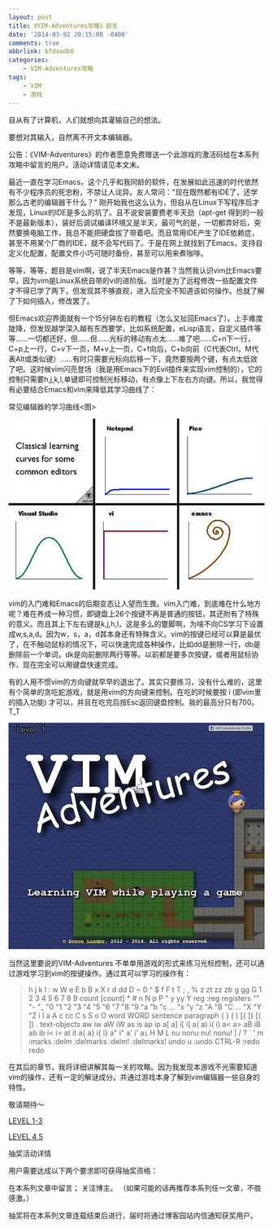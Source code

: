 ```yaml
---
layout: post
title: 《VIM-Adventures攻略》前言
date: '2014-03-02 20:15:00 -0400'
comments: true
abbrlink: bfdaadb0
categories:
	- VIM-Adventures攻略
tags:
	- VIM
	- 游戏
---
```


自从有了计算机，人们就想向其灌输自己的想法。

要想对其输入，自然离不开文本编辑器。

公告：《VIM-Adventures》的作者愿意免费赠送一个此游戏的激活码给在本系列攻略中留言的用户。活动详情请见本文末。

最近一直在学习Emacs，这个几乎和我同龄的软件，在发展如此迅速的时代依然有不少程序员的死忠粉，不禁让人诧异。友人常问："现在既然都有IDE了，还学那么古老的编辑器干什么？" 刚开始我也这么认为，但自从在Linux下写程序后才发现，Linux的IDE是多么的坑了。且不说安装要费老半天劲（apt-get 得到的一般不是最新版本），装好后调试编译环境又是半天，最可气的是，一切都弄好后，突然要换电脑工作，我总不能把硬盘拔了带着吧。而且常用IDE产生了IDE依赖症，甚至不用某个厂商的IDE，就不会写代码了。于是在网上就找到了Emacs，支持自定义化配置，配置文件小巧可随时备份，甚至可以用来煮咖啡。

等等，等等，题目是vim啊，说了半天Emacs是作甚？当然我认识vim比Emacs要早，因为vim是Linux系统自带的vi的进阶版。当时是为了远程修改一些配置文件才不得已学了两下，但发现其不够直观，进入后完全不知道该如何操作。也就了解了下如何插入，修改罢了。

但Emacs欢迎界面就有一个15分钟左右的教程（怎么又扯回Emacs了）。上手难度陡降，但发现越学深入越有东西要学，比如系统配置，eLisp语言，自定义插件等等......一切都还好，但......但......光标的移动有点太......难了吧......C+n下一行，C+p上一行，C+v下一页，M+v上一页，C+f向后，C+b向前（C代表Ctrl，M代表Alt或类似键）......有时只需要光标向后移一下，竟然要按两个键，有点太低效了吧。这时候vim闪亮登场（我是用Emacs下的Evil插件来实现vim控制的），它的控制只需要h,j,k,l,单键即可控制光标移动，有点像上下左右方向键。所以，我觉得有必要结合Emacs和vim来降低其学习曲线了：

常见编辑器的学习曲线<图>

![Vim学习曲线](/img/editorLearningCurve.jpg)

vim的入门难和Emacs的后期变态让人望而生畏。vim入门难，到底难在什么地方呢？难在养成一种习惯，即键盘上26个按键不再是普通的按钮，其还附有了特殊的意义。而且其上下左右键是k,j,h,l，这是多么的蹩脚啊，为啥不向CS学习下设置成w,s,a,d。因为w，s，a，d其本身还有特殊含义。vim的按键已经可以算是最优了，在不触动鼠标的情况下，可以快速完成各种操作，比如dd是删除一行，db是删除前一个单词，dk是向前删除两行等等。以前都是要多次按键，或者用鼠标协作，现在完全可以用键盘快速完成。

有的人用不惯vim的方向键就早早的退出了。其实只要练习，没有什么难的，这里有个简单的贪吃蛇游戏，就是用vim的方向键来控制。在吃的时候要按 i (即vim里的插入功能) 才可以，并且在吃完后按Esc返回键盘控制。我的最高分只有700。 T_T

![开始界面](/img/vimAdventureStartupPage.jpg)

当然这里要说的VIM-Adventures 不单单用游戏的形式来练习光标控制，还可以通过游戏学习到vim的按键操作。通过其可以学习的操作有：

> h j k l : w W e E b B x X r d dd D ~ 0 ^ $ f F t T ; , % z zt zz zb g gg G 1 2 3 4 5 6 7 8 9 count [count] * # n N p P " y yy Y reg :reg registers "" "- "_ "0 "1 "2 "3 "4 "5 "6 "7 "8 "9 "a "b "c ... "x "y "z "A "B "C ... "X "Y "Z i I a A c cc C s S o O word WORD sentence paragraph { } ( ) [{ ]} [( ]) . text-objects aw iw aW iW as is ap ip a[ a] i[ i] a( a) i( i) a< a> aB iB ab ib i< i> at it a{ a} i{ i} a" i" a' i' a`i` H M L nu nonu nu! nonu! | / ? ` ' m :marks :delm :delmarks :delm! :delmarks! undo u :undo CTRL-R :redo redo

在其后的章节，我将详细讲解其每一关的攻略。因为我发现本游戏不光需要知道vim的操作，还有一定的解谜成分。并通过游戏本身了解到vim编辑器一些自身的特性。

敬请期待～

[LEVEL 1-3](/blog/e40e2146/)

[LEVEL 4 5](/blog/46d23509/)

抽奖活动详情

用户需要达成以下两个要求即可获得抽奖资格：

在本系列文章中留言； 关注博主。 （如果可能的话再推荐本系列任一文章，不胜感激。）

抽奖将在本系列文章连载结束后进行，届时将通过博客园站内信通知获奖用户。
